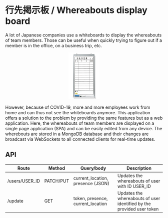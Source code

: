 # 行先掲示板 / Whereabouts display board

A lot of Japanese companies use a whiteboards to display the whereabouts of team members. 
Those can be useful when quickly trying to figure out if a member is in the office, on a business trip, etc.

<p align="center">
  <img width="100" height="150" src="./docs/whiteboard.jpg">
</p>

However, because of COVID-19, more and more employees work from home and can thus not see the whiteboards anymore.
This application offers a solution to the problem by providing the same features but as a web application.
Here, the whereabouts of team members are displayed on a single page application (SPA) and can be easily edited from any device.
The wherebouts are stored in a MongoDB database and their changes are broadcast via WebSockets to all connected clients for real-time updates.

## API

|Route|Method|Query/body|Description|
|---|---|---|---|
|/users/USER_ID|PATCH/PUT|current_location, presence (JSON) | Updates the whereabouts of user with ID USER_ID|
|/update|GET|token, presence, current_location| Updates the whereabouts of user identified by the provided user token|